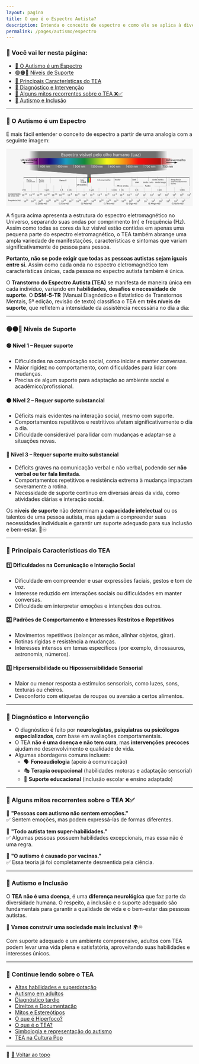 ```yaml
---
layout: pagina
title: O que é o Espectro Autista?
description: Entenda o conceito de espectro e como ele se aplica à diversidade dentro do autismo.
permalink: /pages/autismo/espectro
---
```


### 📌 Você vai ler nesta página:

- [🔹 O Autismo é um Espectro](#🔹-o-autismo-é-um-espectro)
- [🟢🟠🔴 Níveis de Suporte](#🟢🟠🔴-níveis-de-suporte)
- [🔹 Principais Características do TEA](#🔹-principais-características-do-tea)
- [🔹 Diagnóstico e Intervenção](#🔹-diagnóstico-e-intervenção)
- [🔹 Alguns mitos recorrentes sobre o TEA ❌✅](#🔹-alguns-mitos-recorrentes-sobre-o-tea-)
- [💙 Autismo e Inclusão](#💙-autismo-e-inclusão)

---

### 🔹 O Autismo é um Espectro

É mais fácil entender  o conceito de espectro a partir de uma analogia com a seguinte imagem:

![Espectro Eletromagnético](/assets/imagens/autismo/espectro_eletromagnetico.png)

A figura acima apresenta a estrutura do espectro eletromagnético no Universo, separando suas ondas por comprimento (m) e frequência (Hz). Assim como todas as cores da luz visível estão contidas em apenas uma pequena parte do espectro eletromagnético, o TEA também abrange uma ampla variedade de manifestações, características e sintomas que variam significativamente de pessoa para pessoa.

**Portanto, não se pode exigir que todas as pessoas autistas sejam iguais entre si.** Assim como cada onda no espectro eletromagnético tem características únicas, cada pessoa no espectro autista também é única.

O **Transtorno do Espectro Autista (TEA)** se manifesta de maneira única em cada indivíduo, variando em **habilidades, desafios e necessidade de suporte**. O **DSM-5-TR** (Manual Diagnóstico e Estatístico de Transtornos Mentais, 5ª edição, revisão de texto) classifica o TEA em **três níveis de suporte**, que refletem a intensidade da assistência necessária no dia a dia:

---

### 🟢🟠🔴 Níveis de Suporte

#### 🟢 **Nível 1 – Requer suporte**
- Dificuldades na comunicação social, como iniciar e manter conversas.
- Maior rigidez no comportamento, com dificuldades para lidar com mudanças.
- Precisa de algum suporte para adaptação ao ambiente social e acadêmico/profissional.

#### 🟠 **Nível 2 – Requer suporte substancial**
- Déficits mais evidentes na interação social, mesmo com suporte.
- Comportamentos repetitivos e restritivos afetam significativamente o dia a dia.
- Dificuldade considerável para lidar com mudanças e adaptar-se a situações novas.

#### 🔴 **Nível 3 – Requer suporte muito substancial**
- Déficits graves na comunicação verbal e não verbal, podendo ser **não verbal ou ter fala limitada**.
- Comportamentos repetitivos e resistência extrema à mudança impactam severamente a rotina.
- Necessidade de suporte contínuo em diversas áreas da vida, como atividades diárias e interação social.

Os **níveis de suporte** não determinam a **capacidade intelectual** ou os talentos de uma pessoa autista, mas ajudam a compreender suas necessidades individuais e garantir um suporte adequado para sua inclusão e bem-estar. 💙♾️

---

### 🔹 Principais Características do TEA

#### 1️⃣ **Dificuldades na Comunicação e Interação Social**
- Dificuldade em compreender e usar expressões faciais, gestos e tom de voz.
- Interesse reduzido em interações sociais ou dificuldades em manter conversas.
- Dificuldade em interpretar emoções e intenções dos outros.

#### 2️⃣ **Padrões de Comportamento e Interesses Restritos e Repetitivos**
- Movimentos repetitivos (balançar as mãos, alinhar objetos, girar).
- Rotinas rígidas e resistência a mudanças.
- Interesses intensos em temas específicos (por exemplo, dinossauros, astronomia, números).

#### 3️⃣ **Hipersensibilidade ou Hipossensibilidade Sensorial**
- Maior ou menor resposta a estímulos sensoriais, como luzes, sons, texturas ou cheiros.
- Desconforto com etiquetas de roupas ou aversão a certos alimentos.

---

### 🔹 Diagnóstico e Intervenção

- O diagnóstico é feito por **neurologistas, psiquiatras ou psicólogos especializados**, com base em avaliações comportamentais.
- O TEA **não é uma doença e não tem cura**, mas **intervenções precoces** ajudam no desenvolvimento e qualidade de vida.
- Algumas abordagens comuns incluem:
  - 🗣️ **Fonoaudiologia** (apoio à comunicação)
  - 🎭 **Terapia ocupacional** (habilidades motoras e adaptação sensorial)
  - 🏫 **Suporte educacional** (inclusão escolar e ensino adaptado)

---

### 🔹 Alguns mitos recorrentes sobre o TEA ❌✅

🚫 **"Pessoas com autismo não sentem emoções."**  
✅ Sentem emoções, mas podem expressá-las de formas diferentes.

🚫 **"Todo autista tem super-habilidades."**  
✅ Algumas pessoas possuem habilidades excepcionais, mas essa não é uma regra.

🚫 **"O autismo é causado por vacinas."**  
✅ Essa teoria já foi completamente desmentida pela ciência.

---

### 💙 Autismo e Inclusão

O **TEA não é uma doença**, é uma **diferença neurológica** que faz parte da diversidade humana. O respeito, a inclusão e o suporte adequado são fundamentais para garantir a qualidade de vida e o bem-estar das pessoas autistas.

📢 **Vamos construir uma sociedade mais inclusiva!** 🌍♾️

Com suporte adequado e um ambiente compreensivo, adultos com TEA podem levar uma vida plena e satisfatória, aproveitando suas habilidades e interesses únicos.

---

### 🔎 Continue lendo sobre o TEA

- [Altas habilidades e superdotação](/pages/autismo/habilidades.html)  
- [Autismo em adultos](/pages/autismo/tea_adultos.html)  
- [Diagnóstico tardio](/pages/autismo/diag_tardio.html)  
- [Direitos e Documentação](/pages/autismo/direitos.html)  
- [Mitos e Estereótipos](/pages/autismo/mitos.html)  
- [O que é Hiperfoco?](/pages/autismo/index_hiperfoco.html)  
- [O que é o TEA?](/pages/autismo/autismo.html)  
- [Simbologia e representação do autismo](/pages/autismo/simbolos.html)  
- [TEA na Cultura Pop](/pages/autismo/representacao.html)

---

📌 [🔼 Voltar ao topo](#📌-você-vai-ler-nesta-página)
